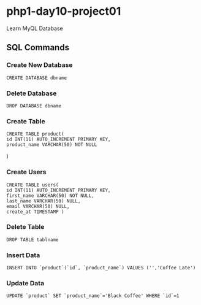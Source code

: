 # php1-day10-project01
Learn MyQL Database


## SQL Commands
### Create New Database
    CREATE DATABASE dbname


### Delete Database
    DROP DATABASE dbname


### Create Table
    CREATE TABLE product(
    id INT(11) AUTO_INCREMENT PRIMARY KEY,
    product_name VARCHAR(50) NOT NULL
)

### Create Users
    CREATE TABLE users( 
    id INT(11) AUTO_INCREMENT PRIMARY KEY,
    first_name VARCHAR(50) NOT NULL, 
    last_name VARCHAR(50) NULL, 
    email VARCHAR(50) NULL, 
    create_at TIMESTAMP )

### Delete Table
    DROP TABLE tablname


### Insert Data
    INSERT INTO `product`(`id`, `product_name`) VALUES ('','Coffee Late')

### Update Data
    UPDATE `product` SET `product_name`='Black Coffee' WHERE `id`=1